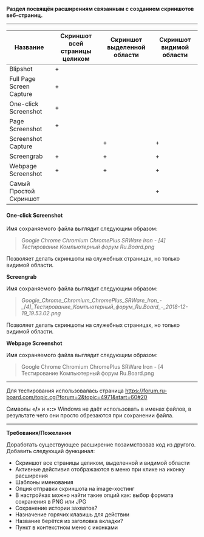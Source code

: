 **Раздел посвящён расширениям связанным с созданием скриншотов веб-страниц.**

* * *

| Название                 | Скриншот всей страницы целиком | Скриншот выделенной области | Скриншот видимой области |
|--------------------------|--------------------------------|-----------------------------|--------------------------|
| Blipshot                 | +                              |                             |                          |
| Full Page Screen Capture | +                              |                             |                          |
| One-click Screenshot     | +                              |                             |                          |
| Page Screenshot          | +                              |                             |                          |
| Screenshot Capture       |                                | +                           | +                        |
| Screengrab               | +                              | +                           | +                        |
| Webpage Screenshot       | +                              | +                           | +                        |
| Cамый Простой Скриншот   |                                |                             | +                        |

#### One-click Screenshot

Имя сохраняемого файла выглядит следующим образом:

> *Google Chrome Chromium ChromePlus SRWare Iron - [4] Тестирование Компьютерный форум Ru.Board.png*

Позволяет делать скриншоты на служебных страницах, но только видимой области.

**Screengrab**

Имя сохраняемого файла выглядит следующим образом:

> *Google_Chrome_Chromium_ChromePlus_SRWare_Iron_-\_[4]\_Тестирование_Компьютерный_форум_Ru.Board_-_2018-12-19_19.53.02.png*

Позволяет делать скриншоты на служебных страницах, но только видимой области.

**Webpage Screenshot**

Имя сохраняемого файла выглядит следующим образом:

> Google Chrome   Chromium   ChromePlus   SRWare Iron - [4     Тестирование    Компьютерный форум Ru.Board.png

* * *

Для тестирования использовалась страница https://forum.ru-board.com/topic.cgi?forum=2&topic=4971&start=60#20

Символы «**/**» и «**::**» Windows не даёт использовать в именах файлов, в результате чего они просто обрезаются при сохранении файла.

* * *

**Требования/Пожелания**

Доработать существующее расширение позаимствовав код из другого. Добавить следующий функцинал:
- Скриншот все страницы целиком, выделенной и видимой области
- Активные дейстивия отображаются в меню при клике на иконку расширения
- Шаблоны именования
- Опция отправки скриншота на image-хостинг
- В настройках можно найти такие опций как: выбор формата сохранения в PNG или JPG
- Сохранение истории захватов?
- Назначение горячих клавишь для действии
- Название берётся из заголовка вкладки?
- Пункт в контекстном меню с иконками
